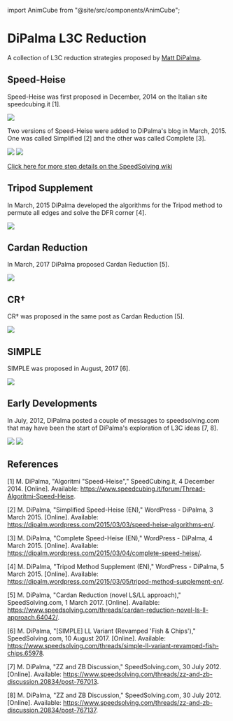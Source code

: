 import AnimCube from "@site/src/components/AnimCube";

# DiPalma L3C Reduction

<AnimCube params="buttonbar=0&position=lluuu&scale=6&hint=10&hintborder=1&borderwidth=10&facelets=ryoyyyyybwwwwwwwwwybbbbbbbbygggggggggooooooooyrrrrrrrr" width="400px" height="400px" />

A collection of L3C reduction strategies proposed by [Matt DiPalma](CubingContributors/MethodDevelopers.md#dipalma-matt).

## Speed-Heise

Speed-Heise was first proposed in December, 2014 on the Italian site speedcubing.it [1].

![](img/DiPalmaL3CReduction/Speed-Heise1.png)

Two versions of Speed-Heise were added to DiPalma's blog in March, 2015. One was called Simplified [2] and the other was called Complete [3].

![](img/DiPalmaL3CReduction/Speed-Heise2.png)
![](img/DiPalmaL3CReduction/Speed-Heise3.png)

[Click here for more step details on the SpeedSolving wiki](https://www.speedsolving.com/wiki/index.php/Speed-Heise)

## Tripod Supplement

In March, 2015 DiPalma developed the algorithms for the Tripod method to permute all edges and solve the DFR corner [4].

![](img/DiPalmaL3CReduction/TMS.png)

## Cardan Reduction

In March, 2017 DiPalma proposed Cardan Reduction [5].

![](img/DiPalmaL3CReduction/CR.png)

## CR†

CR† was proposed in the same post as Cardan Reduction [5].

![](img/DiPalmaL3CReduction/CR+.png)

## SIMPLE

SIMPLE was proposed in August, 2017 [6].

![](img/DiPalmaL3CReduction/SIMPLE.png)

## Early Developments

In July, 2012, DiPalma posted a couple of messages to speedsolving.com that may have been the start of DiPalma's exploration of L3C ideas [7, 8].

![](img/DiPalmaL3CReduction/Origin1.png)
![](img/DiPalmaL3CReduction/Origin2.png)

## References

[1] M. DiPalma, "Algoritmi "Speed-Heise"," SpeedCubing.it, 4 December 2014. [Online]. Available: https://www.speedcubing.it/forum/Thread-Algoritmi-Speed-Heise.

[2] M. DiPalma, "Simplified Speed-Heise (EN)," WordPress - DiPalma, 3 March 2015. [Online]. Available: https://dipalm.wordpress.com/2015/03/03/speed-heise-algorithms-en/.

[3] M. DiPalma, "Complete Speed-Heise (EN)," WordPress - DiPalma, 4 March 2015. [Online]. Available: https://dipalm.wordpress.com/2015/03/04/complete-speed-heise/.

[4] M. DiPalma, "Tripod Method Supplement (EN)," WordPress - DiPalma, 5 March 2015. [Online]. Available: https://dipalm.wordpress.com/2015/03/05/tripod-method-supplement-en/.

[5] M. DiPalma, "Cardan Reduction (novel LS/LL approach)," SpeedSolving.com, 1 March 2017. [Online]. Available: https://www.speedsolving.com/threads/cardan-reduction-novel-ls-ll-approach.64042/.

[6] M. DiPalma, "[SIMPLE] LL Variant (Revamped 'Fish & Chips')," SpeedSolving.com, 10 August 2017. [Online]. Available: https://www.speedsolving.com/threads/simple-ll-variant-revamped-fish-chips.65978.

[7] M. DiPalma, "ZZ and ZB Discussion," SpeedSolving.com, 30 July 2012. [Online]. Available: https://www.speedsolving.com/threads/zz-and-zb-discussion.20834/post-767013.

[8] M. DiPalma, "ZZ and ZB Discussion," SpeedSolving.com, 30 July 2012. [Online]. Available: https://www.speedsolving.com/threads/zz-and-zb-discussion.20834/post-767137.